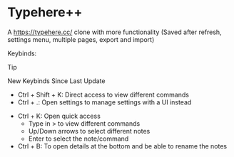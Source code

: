 # Typehere++ 
A https://typehere.cc/ clone with more functionality (Saved after refresh, settings menu, multiple pages, export and import)

Keybinds:

> [!TIP]
> New Keybinds Since Last Update
> - Ctrl + Shift + K: Direct access to view different commands
> - Ctrl + .: Open settings to manage settings with a UI instead

- Ctrl + K: Open quick access
    - Type in > to view different commands
    - Up/Down arrows to select different notes
    - Enter to select the note/command
- Ctrl + B: To open details at the bottom and be able to rename the notes
